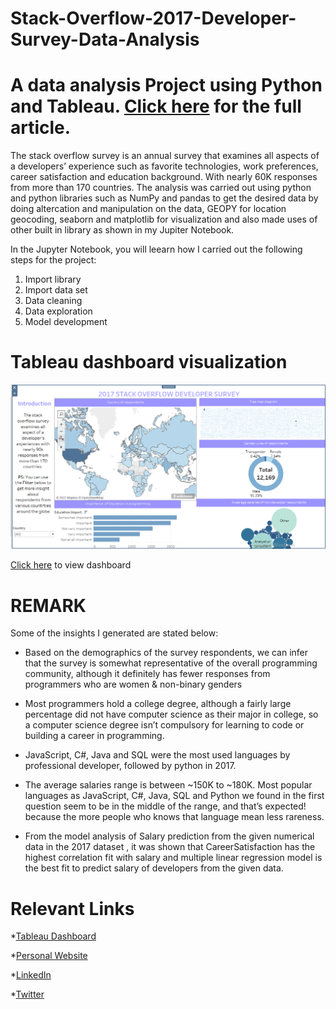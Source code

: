 # Stack-Overflow-2017-Developer-Survey-Data-Analysis
# A data  analysis Project using Python and Tableau. [Click here](#) for the full article.
The stack overflow survey is an annual survey that examines all aspects of a developers’ experience such as favorite technologies, work preferences, career satisfaction and education background. With nearly 60K responses from more than 170 countries. The analysis was carried out using python and python libraries such as NumPy and pandas to get the desired data by doing altercation and manipulation on the data, GEOPY for location geocoding, seaborn and matplotlib for visualization and also made uses of other built in library as shown in my Jupiter Notebook. 

In the Jupyter Notebook, you will leearn how I carried out the following steps for the project:
  1. Import library
  2. Import data set
  3. Data cleaning
  4. Data exploration
  5. Model development

# Tableau dashboard visualization
![my image](dashboard.PNG)

[Click here](https://public.tableau.com/app/profile/jimoh.endurance/viz/starkoverflow/Dashboard1?publish=yes) to view dashboard

# REMARK
Some of the insights I generated are stated below:   

* Based on the demographics of the survey respondents, we can infer that the survey is somewhat representative of         the overall programming community, although it definitely has fewer responses from programmers who are women &           non-binary genders
    
* Most programmers hold a college degree, although a fairly large percentage did not have computer science as their       major in college, so a computer science degree isn’t compulsory for learning to code or building a career in             programming.
    
* JavaScript, C#, Java and SQL were the most used languages by professional developer, followed by python in 2017.
    
* The average salaries range is between ~150K to ~180K. Most popular languages as JavaScript, C#, Java, SQL and            Python we found in the first question seem to be in the middle of the range, and that’s expected! because the            more people who knows that language mean less rareness.
    
*  From the model analysis of Salary prediction from the given numerical data in the 2017 dataset , it was shown            that CareerSatisfaction has the highest correlation fit with salary and multiple linear regression model is the          best fit to predict salary of developers from the given data.

# Relevant Links
*[Tableau Dashboard](https://public.tableau.com/app/profile/jimoh.endurance/viz/starkoverflow/Dashboard1?publish=yes)

*[Personal Website](#)

*[LinkedIn](#)

*[Twitter](#)


    


    
